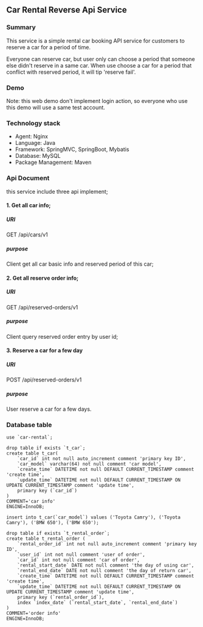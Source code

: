 ## Car Rental Reverse Api Service

### Summary

This service is a simple rental car booking API service for customers to reserve a car for a period of time.

Everyone can reserve car, but user only can choose a period that someone else didn't reserve in a same car. When use
choose a car for a period that conflict with reserved period, it will tip 'reserve fail'.

### Demo

Note: this web demo don't implement login action, so everyone who use this demo will use a same test account.

### Technology stack

* Agent: Nginx
* Language: Java
* Framework: SpringMVC, SpringBoot, Mybatis
* Database: MySQL
* Package Management: Maven

### Api Document

this service include three api implement;

#### 1. Get all car info;

##### URI

GET /api/cars/v1

##### purpose

Client get all car basic info and reserved period of this car;

#### 2. Get all reserve order info;

##### URI

GET /api/reserved-orders/v1

##### purpose

Client query reserved order entry by user id;

#### 3. Reserve a car for a few day

##### URI

POST /api/reserved-orders/v1

##### purpose

User reserve a car for a few days.

### Database table

```
use `car-rental`;

drop table if exists `t_car`;
create table t_car(
    `car_id` int not null auto_increment comment 'primary key ID',
    `car_model` varchar(64) not null comment 'car model',
    `create_time` DATETIME not null DEFAULT CURRENT_TIMESTAMP comment 'create time',
    `update_time` DATETIME not null DEFAULT CURRENT_TIMESTAMP ON UPDATE CURRENT_TIMESTAMP comment 'update time',
    primary key (`car_id`)
)
COMMENT='car info'
ENGINE=InnoDB;

insert into t_car(`car_model`) values ('Toyota Camry'), ('Toyota Camry'), ('BMW 650'), ('BMW 650');

drop table if exists `t_rental_order`;
create table t_rental_order (
    `rental_order_id` int not null auto_increment comment 'primary key ID',
    `user_id` int not null comment 'user of order',
    `car_id` int not null comment 'car of order',
    `rental_start_date` DATE not null comment 'the day of using car',
    `rental_end_date` DATE not null comment 'the day of return car',
    `create_time` DATETIME not null DEFAULT CURRENT_TIMESTAMP comment 'create time',
    `update_time` DATETIME not null DEFAULT CURRENT_TIMESTAMP ON UPDATE CURRENT_TIMESTAMP comment 'update time',
    primary key (`rental_order_id`),
    index `index_date` (`rental_start_date`, `rental_end_date`)
)
COMMENT='order info'
ENGINE=InnoDB;
```